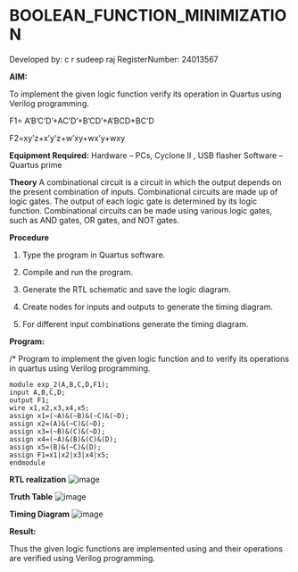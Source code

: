 # BOOLEAN_FUNCTION_MINIMIZATION

Developed by: c r sudeep raj
RegisterNumber: 24013567

**AIM:**

To implement the given logic function verify its operation in Quartus using Verilog programming.

F1= A’B’C’D’+AC’D’+B’CD’+A’BCD+BC’D 

F2=xy’z+x’y’z+w’xy+wx’y+wxy

**Equipment Required:** 
Hardware – PCs, Cyclone II , USB flasher Software – Quartus prime

**Theory**
A combinational circuit is a circuit in which the output depends on the present combination of inputs. Combinational circuits are made up of logic gates. The output of each logic gate is determined by its logic function. Combinational circuits can be made using various logic gates, such as AND gates, OR gates, and NOT gates.

**Procedure**

1.	Type the program in Quartus software.

2.	Compile and run the program.

3.	Generate the RTL schematic and save the logic diagram.

4.	Create nodes for inputs and outputs to generate the timing diagram.

5.	For different input combinations generate the timing diagram.

**Program:**

/* Program to implement the given logic function and to verify its operations in quartus using Verilog programming. 
```
module exp_2(A,B,C,D,F1);
input A,B,C,D;
output F1;
wire x1,x2,x3,x4,x5;
assign x1=(~A)&(~B)&(~C)&(~D);
assign x2=(A)&(~C)&(~D);
assign x3=(~B)&(C)&(~D);
assign x4=(~A)&(B)&(C)&(D);
assign x5=(B)&(~C)&(D);
assign F1=x1|x2|x3|x4|x5;
endmodule
```

**RTL realization**
![image](https://github.com/user-attachments/assets/e4dd0478-b2ed-4eeb-9e32-6b53834a0ea0)

**Truth Table**
![image](https://github.com/user-attachments/assets/c65ea62a-9f46-4eee-9efe-c429e171d0ab)


**Timing Diagram**
![image](https://github.com/user-attachments/assets/662f5121-4ea9-42f4-b500-aa660363995a)

**Result:**

Thus the given logic functions are implemented using and their operations are verified using Verilog programming.


